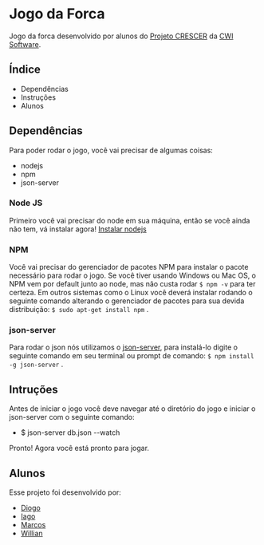 # Jogo da Forca

Jogo da forca desenvolvido por alunos do [Projeto CRESCER](http://www.cwi.com.br/Empresa/Crescer) da [CWI Software](http://www.cwi.com.br).

## Índice

* Dependências
* Instruções
* Alunos

## Dependências

Para poder rodar o jogo, você vai precisar de algumas coisas: 

* nodejs
* npm
* json-server

### Node JS

Primeiro você vai precisar do node em sua máquina, então se você ainda não tem, vá instalar agora! [Instalar nodejs](https://nodejs.org/en/)

### NPM

Você vai precisar do gerenciador de pacotes NPM para instalar o pacote necessário para rodar o jogo. Se você tiver usando Windows ou Mac OS, o NPM vem por default junto ao node, mas não custa rodar ``` $ npm -v ``` para ter certeza.
Em outros sistemas como o Linux você deverá instalar rodando o seguinte comando alterando o gerenciador de pacotes para sua devida distribuição: ``` $ sudo apt-get install npm ``` .

### json-server

Para rodar o json nós utilizamos o [json-server](https://github.com/typicode/json-server), para instalá-lo digite o seguinte comando em seu terminal ou prompt de comando: ``` $ npm install -g json-server ``` .

## Intruções

Antes de iniciar o jogo você deve navegar até o diretório do jogo e iniciar o json-server com o seguinte comando:

* $ json-server db.json --watch

Pronto! Agora você está pronto para jogar.

## Alunos

Esse projeto foi desenvolvido por: 

* [Diogo](https://github.com/dodireis)
* [Iago](https://github.com/iagodahlem)
* [Marcos](https://github.com/marcoskoch)
* [Willian](https://github.com/WillianWerlang)